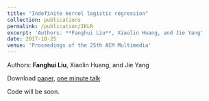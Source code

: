 ```yaml
---
title: "Indefinite kernel logistic regression"
collection: publications
permalink: /publication/IKLR
excerpt: 'Authors: **Fanghui Liu**, Xiaolin Huang, and Jie Yang'
date: 2017-10-25
venue: 'Proceedings of the 25th ACM Multimedia'
---
```

Authors: **Fanghui Liu**, Xiaolin Huang, and Jie Yang

Download [paper](http://sgre.github.io/files/IKLR.pdf),
[one minute talk](http://sgre.github.io/files/ACM2017oneminute.pdf)

Code will be soon.
